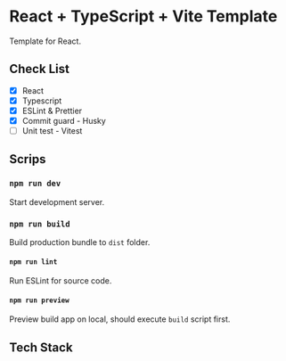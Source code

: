 # React + TypeScript + Vite Template
Template for React.

## Check List
- [x] React
- [x] Typescript
- [x] ESLint & Prettier
- [x] Commit guard - Husky
- [ ] Unit test - Vitest

## Scrips
### `npm run dev`
Start development server.

### `npm run build`
Build production bundle to `dist` folder.

#### `npm run lint`
Run ESLint for source code.

#### `npm run preview`
Preview build app on local, should execute `build` script first.

## Tech Stack
